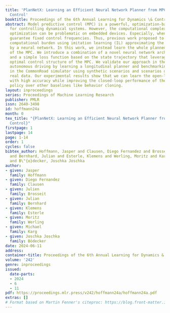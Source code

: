 ```yaml
---
title: 'PlanNetX: Learning an Efficient Neural Network Planner from MPC for Longitudinal
  Control'
booktitle: Proceedings of the 6th Annual Learning for Dynamics \& Control Conference
abstract: Model predictive control (MPC) is a powerful, optimization-based approach
  for controlling dynamical systems. However, the computational complexity of online
  optimization can be problematic on embedded devices. Especially, when we need to
  guarantee fixed control frequencies. Thus, previous work proposed to reduce the
  computational burden using imitation learning (IL) approximating the MPC policy
  by a neural network. In this work, we instead learn the whole planned trajectory
  of the MPC. We introduce a combination of a novel neural network architecture PlanNetX
  and a simple loss function based on the state trajectory that leverages the parameterized
  optimal control structure of the MPC. We validate our approach in the context of
  autonomous driving by learning a longitudinal planner and benchmarking it extensively
  in the CommonRoad simulator using synthetic scenarios and scenarios derived from
  real data. Our experimental results show that we can learn the open-loop MPC trajectory
  with high accuracy while improving the closed-loop performance of the learned control
  policy over other baselines like behavior cloning.
layout: inproceedings
series: Proceedings of Machine Learning Research
publisher: PMLR
issn: 2640-3498
id: hoffmann24a
month: 0
tex_title: "{PlanNetX: Learning an Efficient Neural Network Planner from MPC for Longitudinal
  Control}"
firstpage: 1
lastpage: 14
page: 1-14
order: 1
cycles: false
bibtex_author: Hoffmann, Jasper and Clausen, Diego Fernandez and Brosseit, Julien
  and Bernhard, Julian and Esterle, Klemens and Werling, Moritz and Karg, Michael
  and B\"{o}decker, Joschka Joschka
author:
- given: Jasper
  family: Hoffmann
- given: Diego Fernandez
  family: Clausen
- given: Julien
  family: Brosseit
- given: Julian
  family: Bernhard
- given: Klemens
  family: Esterle
- given: Moritz
  family: Werling
- given: Michael
  family: Karg
- given: Joschka Joschka
  family: Bödecker
date: 2024-06-11
address:
container-title: Proceedings of the 6th Annual Learning for Dynamics & Control Conference
volume: '242'
genre: inproceedings
issued:
  date-parts:
  - 2024
  - 6
  - 11
pdf: https://proceedings.mlr.press/v242/hoffmann24a/hoffmann24a.pdf
extras: []
# Format based on Martin Fenner's citeproc: https://blog.front-matter.io/posts/citeproc-yaml-for-bibliographies/
---
```

